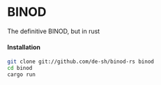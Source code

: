 # BINOD
The definitive BINOD, but in rust

#### Installation
```bash
git clone git://github.com/de-sh/binod-rs binod
cd binod
cargo run
```
